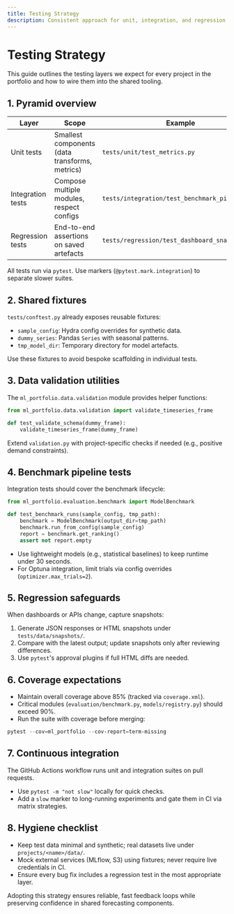 ```yaml
---
title: Testing Strategy
description: Consistent approach for unit, integration, and regression tests across the forecasting portfolio.
---
```


# Testing Strategy

This guide outlines the testing layers we expect for every project in the portfolio and how to wire them into the shared tooling.

## 1. Pyramid overview

| Layer             | Scope                                          | Example                                        |
| ----------------- | ---------------------------------------------- | ---------------------------------------------- |
| Unit tests        | Smallest components (data transforms, metrics) | `tests/unit/test_metrics.py`                   |
| Integration tests | Compose multiple modules, respect configs      | `tests/integration/test_benchmark_pipeline.py` |
| Regression tests  | End-to-end assertions on saved artefacts       | `tests/regression/test_dashboard_snapshots.py` |

All tests run via `pytest`. Use markers (`@pytest.mark.integration`) to separate slower suites.

## 2. Shared fixtures

`tests/conftest.py` already exposes reusable fixtures:

- `sample_config`: Hydra config overrides for synthetic data.
- `dummy_series`: Pandas `Series` with seasonal patterns.
- `tmp_model_dir`: Temporary directory for model artefacts.

Use these fixtures to avoid bespoke scaffolding in individual tests.

## 3. Data validation utilities

The `ml_portfolio.data.validation` module provides helper functions:

```python
from ml_portfolio.data.validation import validate_timeseries_frame

def test_validate_schema(dummy_frame):
    validate_timeseries_frame(dummy_frame)
```

Extend `validation.py` with project-specific checks if needed (e.g., positive demand constraints).

## 4. Benchmark pipeline tests

Integration tests should cover the benchmark lifecycle:

```python
from ml_portfolio.evaluation.benchmark import ModelBenchmark

def test_benchmark_runs(sample_config, tmp_path):
    benchmark = ModelBenchmark(output_dir=tmp_path)
    benchmark.run_from_config(sample_config)
    report = benchmark.get_ranking()
    assert not report.empty
```

- Use lightweight models (e.g., statistical baselines) to keep runtime under 30 seconds.
- For Optuna integration, limit trials via config overrides (`optimizer.max_trials=2`).

## 5. Regression safeguards

When dashboards or APIs change, capture snapshots:

1. Generate JSON responses or HTML snapshots under `tests/data/snapshots/`.
1. Compare with the latest output; update snapshots only after reviewing differences.
1. Use `pytest`'s approval plugins if full HTML diffs are needed.

## 6. Coverage expectations

- Maintain overall coverage above 85% (tracked via `coverage.xml`).
- Critical modules (`evaluation/benchmark.py`, `models/registry.py`) should exceed 90%.
- Run the suite with coverage before merging:

```powershell
pytest --cov=ml_portfolio --cov-report=term-missing
```

## 7. Continuous integration

The GitHub Actions workflow runs unit and integration suites on pull requests.

- Use `pytest -m "not slow"` locally for quick checks.
- Add a `slow` marker to long-running experiments and gate them in CI via matrix strategies.

## 8. Hygiene checklist

- Keep test data minimal and synthetic; real datasets live under `projects/<name>/data/`.
- Mock external services (MLflow, S3) using fixtures; never require live credentials in CI.
- Ensure every bug fix includes a regression test in the most appropriate layer.

Adopting this strategy ensures reliable, fast feedback loops while preserving confidence in shared forecasting components.
